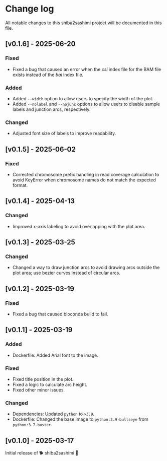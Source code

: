 # Change log

All notable changes to this shiba2sashimi project will be documented in this file.

## [v0.1.6] - 2025-06-20

### Fixed

- Fixed a bug that caused an error when the *csi* index file for the BAM file exists instead of the *bai* index file.

### Added

- Added `--width` option to allow users to specify the width of the plot.
- Added `--nolabel` and `--nojunc` options to allow users to disable sample labels and junction arcs, respectively.

### Changed

- Adjusted font size of labels to improve readability.

## [v0.1.5] - 2025-06-02

### Fixed

- Corrected chromosome prefix handling in read coverage calculation to avoid KeyError when chromosome names do not match the expected format.

## [v0.1.4] - 2025-04-13

### Changed

- Improved x-axis labeling to avoid overlapping with the plot area.

## [v0.1.3] - 2025-03-25

### Changed

- Changed a way to draw junction arcs to avoid drawing arcs outside the plot area; use bezier curves instead of circular arcs.

## [v0.1.2] - 2025-03-19

### Fixed

- Fixed a bug that caused bioconda build to fail.

## [v0.1.1] - 2025-03-19

### Added

- Dockerfile: Added Arial font to the image.

### Fixed

- Fixed title position in the plot.
- Fixed a logic to calculate arc height.
- Fixed other minor issues.

### Changed

- Dependencies: Updated `python` to `>3.9`.
- Dockerfile: Changed the base image to `python:3.9-bullseye` from `python:3.7-buster`.

## [v0.1.0] - 2025-03-17

Initial release of 🐕 shiba2sashimi 🍣
